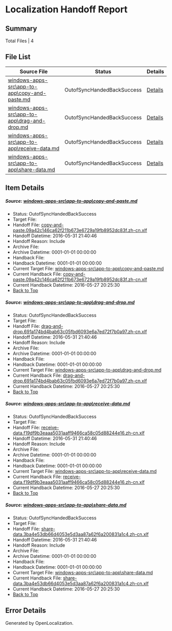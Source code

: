 # <a name='report-top'></a> Localization Handoff Report

## Summary
 Total Files | 4

## File List
 Source File | Status | Details 
 ----------- | ------ | ------- 
 [windows-apps-src\app-to-app\copy-and-paste.md](https://github.com/Microsoft/windows-apps/blob/bd2df770211332e2f6dba0bed0b1184836b81446/windows-apps-src/app-to-app/copy-and-paste.md) | OutofSyncHandedBackSuccess | [Details](#ff4fc70743b329fca2cec564976b4b512eee61ef128)
 [windows-apps-src\app-to-app\drag-and-drop.md](https://github.com/Microsoft/windows-apps/blob/bd2df770211332e2f6dba0bed0b1184836b81446/windows-apps-src/app-to-app/drag-and-drop.md) | OutofSyncHandedBackSuccess | [Details](#b88f3ab7ed4fc5db2508235aaa310a0dd7b4cec4129)
 [windows-apps-src\app-to-app\receive-data.md](https://github.com/Microsoft/windows-apps/blob/bd2df770211332e2f6dba0bed0b1184836b81446/windows-apps-src/app-to-app/receive-data.md) | OutofSyncHandedBackSuccess | [Details](#3853ccd58cbf48c8d39431ca5f5398bb80923c41131)
 [windows-apps-src\app-to-app\share-data.md](https://github.com/Microsoft/windows-apps/blob/bd2df770211332e2f6dba0bed0b1184836b81446/windows-apps-src/app-to-app/share-data.md) | OutofSyncHandedBackSuccess | [Details](#6c41466b2104240137ca3b375a92ca1f7fde4301132)

## Item Details
##### <a name='ff4fc70743b329fca2cec564976b4b512eee61ef128'></a> Source: [windows-apps-src\app-to-app\copy-and-paste.md](https://github.com/Microsoft/windows-apps/blob/bd2df770211332e2f6dba0bed0b1184836b81446/windows-apps-src/app-to-app/copy-and-paste.md)
* Status: OutofSyncHandedBackSuccess
* Target File: 
* Handoff File: [copy-and-paste.09a42c146ca62f211b673e6729a19fb8952dc83f.zh-cn.xlf](https://github.com/Microsoft/WDG.handoff/blob/f28ac3715eafd5d1e83d5d3f7a08dbc8ca8f4226/ol-handoff/Microsoft/windows-apps.zh-cn/master/copy-and-paste.09a42c146ca62f211b673e6729a19fb8952dc83f.zh-cn.xlf)
* Handoff Datetime: 2016-05-31 21:40:46
* Handoff Reason: Include
* Archive File: 
* Archive Datetime: 0001-01-01 00:00:00
* Handback File: 
* Handback Datetime: 0001-01-01 00:00:00
* Current Target File: [windows-apps-src\app-to-app\copy-and-paste.md](https://github.com/Microsoft/windows-apps.zh-cn/blob/daed17bd353d327ac2655ae6db272c280a595786/windows-apps-src/app-to-app/copy-and-paste.md)
* Current Handback File: [copy-and-paste.09a42c146ca62f211b673e6729a19fb8952dc83f.zh-cn.xlf](https://github.com/Microsoft/WDG.handback/blob/a833beb0f28391c4ba20fc9b9a8dde9dee63fa72/ol-handback/Microsoft/windows-apps.zh-cn/master/app-to-app/copy-and-paste.09a42c146ca62f211b673e6729a19fb8952dc83f.zh-cn.xlf)
* Current Handback Datetime: 2016-05-27 20:25:30
* [Back to Top](#report-top)

##### <a name='b88f3ab7ed4fc5db2508235aaa310a0dd7b4cec4129'></a> Source: [windows-apps-src\app-to-app\drag-and-drop.md](https://github.com/Microsoft/windows-apps/blob/bd2df770211332e2f6dba0bed0b1184836b81446/windows-apps-src/app-to-app/drag-and-drop.md)
* Status: OutofSyncHandedBackSuccess
* Target File: 
* Handoff File: [drag-and-drop.691a174bd4bab63c05fbd6093e6a7ed72f7b0a97.zh-cn.xlf](https://github.com/Microsoft/WDG.handoff/blob/f28ac3715eafd5d1e83d5d3f7a08dbc8ca8f4226/ol-handoff/Microsoft/windows-apps.zh-cn/master/drag-and-drop.691a174bd4bab63c05fbd6093e6a7ed72f7b0a97.zh-cn.xlf)
* Handoff Datetime: 2016-05-31 21:40:46
* Handoff Reason: Include
* Archive File: 
* Archive Datetime: 0001-01-01 00:00:00
* Handback File: 
* Handback Datetime: 0001-01-01 00:00:00
* Current Target File: [windows-apps-src\app-to-app\drag-and-drop.md](https://github.com/Microsoft/windows-apps.zh-cn/blob/daed17bd353d327ac2655ae6db272c280a595786/windows-apps-src/app-to-app/drag-and-drop.md)
* Current Handback File: [drag-and-drop.691a174bd4bab63c05fbd6093e6a7ed72f7b0a97.zh-cn.xlf](https://github.com/Microsoft/WDG.handback/blob/a833beb0f28391c4ba20fc9b9a8dde9dee63fa72/ol-handback/Microsoft/windows-apps.zh-cn/master/app-to-app/drag-and-drop.691a174bd4bab63c05fbd6093e6a7ed72f7b0a97.zh-cn.xlf)
* Current Handback Datetime: 2016-05-27 20:25:30
* [Back to Top](#report-top)

##### <a name='3853ccd58cbf48c8d39431ca5f5398bb80923c41131'></a> Source: [windows-apps-src\app-to-app\receive-data.md](https://github.com/Microsoft/windows-apps/blob/bd2df770211332e2f6dba0bed0b1184836b81446/windows-apps-src/app-to-app/receive-data.md)
* Status: OutofSyncHandedBackSuccess
* Target File: 
* Handoff File: [receive-data.f19df9b3eaaa5031aaff9466ca58c05d88244e16.zh-cn.xlf](https://github.com/Microsoft/WDG.handoff/blob/f28ac3715eafd5d1e83d5d3f7a08dbc8ca8f4226/ol-handoff/Microsoft/windows-apps.zh-cn/master/receive-data.f19df9b3eaaa5031aaff9466ca58c05d88244e16.zh-cn.xlf)
* Handoff Datetime: 2016-05-31 21:40:46
* Handoff Reason: Include
* Archive File: 
* Archive Datetime: 0001-01-01 00:00:00
* Handback File: 
* Handback Datetime: 0001-01-01 00:00:00
* Current Target File: [windows-apps-src\app-to-app\receive-data.md](https://github.com/Microsoft/windows-apps.zh-cn/blob/daed17bd353d327ac2655ae6db272c280a595786/windows-apps-src/app-to-app/receive-data.md)
* Current Handback File: [receive-data.f19df9b3eaaa5031aaff9466ca58c05d88244e16.zh-cn.xlf](https://github.com/Microsoft/WDG.handback/blob/a833beb0f28391c4ba20fc9b9a8dde9dee63fa72/ol-handback/Microsoft/windows-apps.zh-cn/master/app-to-app/receive-data.f19df9b3eaaa5031aaff9466ca58c05d88244e16.zh-cn.xlf)
* Current Handback Datetime: 2016-05-27 20:25:30
* [Back to Top](#report-top)

##### <a name='6c41466b2104240137ca3b375a92ca1f7fde4301132'></a> Source: [windows-apps-src\app-to-app\share-data.md](https://github.com/Microsoft/windows-apps/blob/bd2df770211332e2f6dba0bed0b1184836b81446/windows-apps-src/app-to-app/share-data.md)
* Status: OutofSyncHandedBackSuccess
* Target File: 
* Handoff File: [share-data.3ba4e53db66d4053e5d3aa87a62f6a200831a1c4.zh-cn.xlf](https://github.com/Microsoft/WDG.handoff/blob/f28ac3715eafd5d1e83d5d3f7a08dbc8ca8f4226/ol-handoff/Microsoft/windows-apps.zh-cn/master/share-data.3ba4e53db66d4053e5d3aa87a62f6a200831a1c4.zh-cn.xlf)
* Handoff Datetime: 2016-05-31 21:40:46
* Handoff Reason: Include
* Archive File: 
* Archive Datetime: 0001-01-01 00:00:00
* Handback File: 
* Handback Datetime: 0001-01-01 00:00:00
* Current Target File: [windows-apps-src\app-to-app\share-data.md](https://github.com/Microsoft/windows-apps.zh-cn/blob/daed17bd353d327ac2655ae6db272c280a595786/windows-apps-src/app-to-app/share-data.md)
* Current Handback File: [share-data.3ba4e53db66d4053e5d3aa87a62f6a200831a1c4.zh-cn.xlf](https://github.com/Microsoft/WDG.handback/blob/a833beb0f28391c4ba20fc9b9a8dde9dee63fa72/ol-handback/Microsoft/windows-apps.zh-cn/master/app-to-app/share-data.3ba4e53db66d4053e5d3aa87a62f6a200831a1c4.zh-cn.xlf)
* Current Handback Datetime: 2016-05-27 20:25:30
* [Back to Top](#report-top)


## Error Details

Generated by OpenLocalization.
